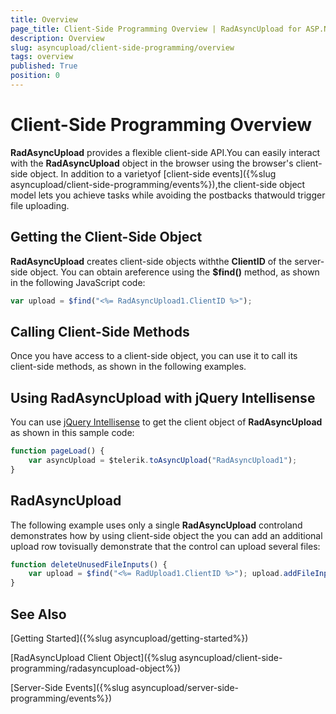 ```yaml
---
title: Overview
page_title: Client-Side Programming Overview | RadAsyncUpload for ASP.NET AJAX Documentation
description: Overview
slug: asyncupload/client-side-programming/overview
tags: overview
published: True
position: 0
---
```


# Client-Side Programming Overview



**RadAsyncUpload** provides a flexible client-side API.You can easily interact with the **RadAsyncUpload** object in the browser using the browser's client-side object. In addition to a varietyof [client-side events]({%slug asyncupload/client-side-programming/events%}),the client-side object model lets you achieve tasks while avoiding the postbacks thatwould trigger file uploading.

## Getting the Client-Side Object

**RadAsyncUpload** creates client-side objects withthe **ClientID** of the server-side object. You can obtain areference using the **$find()** method, as shown in the following JavaScript code:

````JavaScript
var upload = $find("<%= RadAsyncUpload1.ClientID %>");
````

## Calling Client-Side Methods

Once you have access to a client-side object, you can use it to call its client-side methods, as shown in the following examples.

## Using RadAsyncUpload with jQuery Intellisense

You can use [jQuery Intellisense](D3834762-E3C7-4505-9551-987B4CAF61B3) to get the client object of **RadAsyncUpload** as shown in this sample code:

````JavaScript	
function pageLoad() {
    var asyncUpload = $telerik.toAsyncUpload("RadAsyncUpload1");	
}	
````

## RadAsyncUpload

The following example uses only a single **RadAsyncUpload** controland demonstrates how by using client-side object the you can add an additional upload row tovisually demonstrate that the control can upload several files:

````JavaScript
function deleteUnusedFileInputs() {
    var upload = $find("<%= RadUpload1.ClientID %>"); upload.addFileInput();
}	
````

## See Also

[Getting Started]({%slug asyncupload/getting-started%})

[RadAsyncUpload Client Object]({%slug asyncupload/client-side-programming/radasyncupload-object%})

[Server-Side Events]({%slug asyncupload/server-side-programming/events%})
